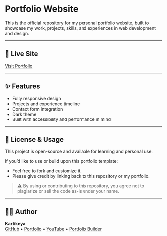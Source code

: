 # Portfolio Website

This is the official repository for my personal portfolio website, built to showcase my work, projects, skills, and experiences in web development and design.

---

## 🔗 Live Site

[Visit Portfolio](http://kartikeyalab.github.io/kartikeya)

---

## ✨ Features

- Fully responsive design  
- Projects and experience timeline  
- Contact form integration  
- Dark theme  
- Built with accessibility and performance in mind

---

## 📄 License & Usage

This project is open-source and available for learning and personal use.

If you’d like to use or build upon this portfolio template:

- Feel free to fork and customize it.  
- Please give credit by linking back to this repository or my portfolio.

> ⚠️ By using or contributing to this repository, you agree not to plagiarize or sell the code as-is under your name.

---

## 👨‍💻 Author

**Kartikeya**  
[GitHub](https://github.com/kartikeyalab) • [Portfolio](http://kartikeyalab.github.io/kartikeya) • [YouTube](https://www.youtube.com/@clever-ways) • [Portfolio Builder](https://kartikeyalab.github.io/PortfolioBuilder/)
